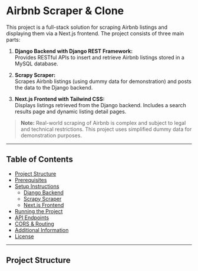 # Airbnb Scraper & Clone

This project is a full-stack solution for scraping Airbnb listings and displaying them via a Next.js frontend. The project consists of three main parts:

1. **Django Backend with Django REST Framework:**  
   Provides RESTful APIs to insert and retrieve Airbnb listings stored in a MySQL database.

2. **Scrapy Scraper:**  
   Scrapes Airbnb listings (using dummy data for demonstration) and posts the data to the Django backend.

3. **Next.js Frontend with Tailwind CSS:**  
   Displays listings retrieved from the Django backend. Includes a search results page and dynamic listing detail pages.

> **Note:** Real-world scraping of Airbnb is complex and subject to legal and technical restrictions. This project uses simplified dummy data for demonstration purposes.

---

## Table of Contents

- [Project Structure](#project-structure)
- [Prerequisites](#prerequisites)
- [Setup Instructions](#setup-instructions)
  - [Django Backend](#django-backend)
  - [Scrapy Scraper](#scrapy-scraper)
  - [Next.js Frontend](#nextjs-frontend)
- [Running the Project](#running-the-project)
- [API Endpoints](#api-endpoints)
- [CORS & Routing](#cors--routing)
- [Additional Information](#additional-information)
- [License](#license)

---

## Project Structure

